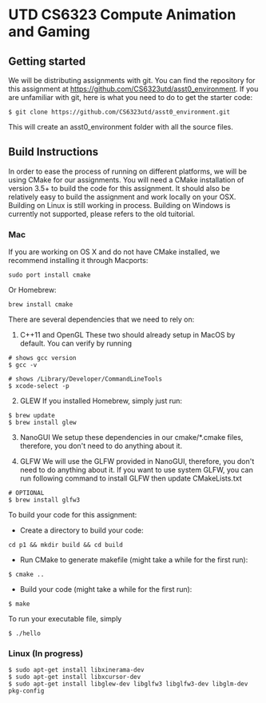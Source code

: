# UTD CS6323 Compute Animation and Gaming

## Getting started
We will be distributing assignments with git. You can find the repository for this assignment at https://github.com/CS6323utd/asst0_environment. If you are unfamiliar with git, here is what you need to do to get the starter code:
```
$ git clone https://github.com/CS6323utd/asst0_environment.git
```
This will create an asst0_environment folder with all the source files.


## Build Instructions

In order to ease the process of running on different platforms, we will be using CMake for our assignments. You will need a CMake installation of version 3.5+ to build the code for this assignment. It should also be relatively easy to build the assignment and work locally on your OSX. Building on Linux is still working in process. Building on Windows is currently not supported, please refers to the old tuitorial.



### Mac

If you are working on OS X and do not have CMake installed, we recommend installing it through Macports:
```
sudo port install cmake
```
Or Homebrew:
```
brew install cmake
```

There are several dependencies that we need to rely on:
1. C++11 and OpenGL
These two should already setup in MacOS by default. You can verify by running
```
# shows gcc version
$ gcc -v 

# shows /Library/Developer/CommandLineTools
$ xcode-select -p
```

2. GLEW
If you installed Homebrew, simply just run:
```
$ brew update
$ brew install glew
```

3. NanoGUI
We setup these dependencies in our cmake/*.cmake files, therefore, you don't need to do anything about it.


4. GLFW
We will use the GLFW provided in NanoGUI, therefore, you don't need to do anything about it.
If you want to use system GLFW, you can run following command to install GLFW then update CMakeLists.txt
```
# OPTIONAL
$ brew install glfw3
```

To build your code for this assignment:
- Create a directory to build your code:
```
cd p1 && mkdir build && cd build
```

- Run CMake to generate makefile (might take a while for the first run):
```
$ cmake ..
```

- Build your code (might take a while for the first run):
```
$ make
```


To run your executable file, simply
```
$ ./hello
```


### Linux (In progress)
```
$ sudo apt-get install libxinerama-dev
$ sudo apt-get install libxcursor-dev
$ sudo apt-get install libglew-dev libglfw3 libglfw3-dev libglm-dev pkg-config
```
